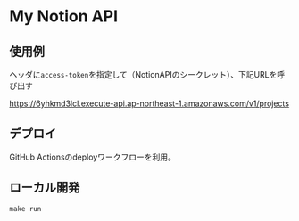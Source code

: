 # My Notion API

## 使用例

ヘッダに`access-token`を指定して（NotionAPIのシークレット）、下記URLを呼び出す

https://6yhkmd3lcl.execute-api.ap-northeast-1.amazonaws.com/v1/projects

## デプロイ

GitHub Actionsのdeployワークフローを利用。

## ローカル開発

```shell
make run
```
